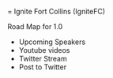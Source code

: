 = Ignite Fort Collins (IgniteFC)

Road Map for 1.0
- Upcoming Speakers
- Youtube videos
- Twitter Stream
- Post to Twitter

